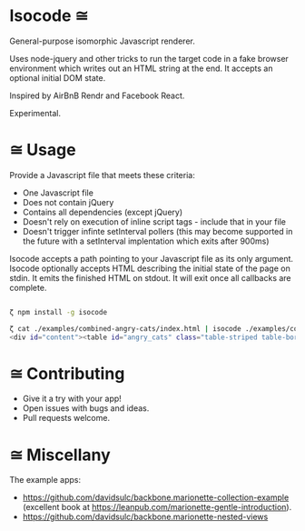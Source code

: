 Isocode ≅
=========

General-purpose isomorphic Javascript renderer.

Uses node-jquery and other tricks to run the target code in a fake browser environment which writes out an HTML string at the end. It accepts an optional initial DOM state.

Inspired by AirBnB Rendr and Facebook React.

Experimental.

≅ Usage
=======

Provide a Javascript file that meets these criteria:
* One Javascript file
* Does not contain jQuery
* Contains all dependencies (except jQuery)
* Doesn't rely on execution of inline script tags - include that in your file
* Doesn't trigger infinte setInterval pollers (this may become supported in the future with a setInterval implentation which exits after 900ms)

Isocode accepts a path pointing to your Javascript file as its only argument.
Isocode optionally accepts HTML describing the initial state of the page on stdin. It emits the finished HTML on stdout. It will exit once all callbacks are complete.

```bash

ζ npm install -g isocode

ζ cat ./examples/combined-angry-cats/index.html | isocode ./examples/combined-angry-cats/application.js
<div id="content"><table id="angry_cats" class="table-striped table-bordered"><thead><tr class="header"><th>Rank</th><th>Votes</th><th>Name</th><th>Image</th><th></th><th></th></tr></thead><tbody><tr class="angry_cat"><td>1</td><td>0</td><td>Wet Cat</td><td><img src="assets/images/cat2.jpg" class="angry_cat_pic" /></td><td><div class="rank_up"><img src="assets/images/up.gif" /></div><div class="rank_down"><img src="assets/images/down.gif" /></div></td><td><a href="#" class="disqualify">Disqualify</a></td></tr><tr class="angry_cat"><td>2</td><td>0</td><td>Bitey Cat</td><td><img src="assets/images/cat1.jpg" class="angry_cat_pic" /></td><td><div class="rank_up"><img src="assets/images/up.gif" /></div><div class="rank_down"><img src="assets/images/down.gif" /></div></td><td><a href="#" class="disqualify">Disqualify</a></td></tr><tr class="angry_cat"><td>3</td><td>0</td><td>Surprised Cat</td><td><img src="assets/images/cat3.jpg" class="angry_cat_pic" /></td><td><div class="rank_up"><img src="assets/images/up.gif" /></div><div class="rank_down"><img src="assets/images/down.gif" /></div></td><td><a href="#" class="disqualify">Disqualify</a></td></tr><tr class="angry_cat"><td>4</td><td>0</td><td>Cranky Cat</td><td><img src="assets/images/cat4.jpg" class="angry_cat_pic" /></td><td><div class="rank_up"><img src="assets/images/up.gif" /></div><div class="rank_down"><img src="assets/images/down.gif" /></div></td><td><a href="#" class="disqualify">Disqualify</a></td></tr></tbody></table></div>
```

≅ Contributing
==============

* Give it a try with your app!
* Open issues with bugs and ideas.
* Pull requests welcome.


≅ Miscellany
============

The example apps:
* https://github.com/davidsulc/backbone.marionette-collection-example (excellent book at https://leanpub.com/marionette-gentle-introduction).
* https://github.com/davidsulc/backbone.marionette-nested-views
